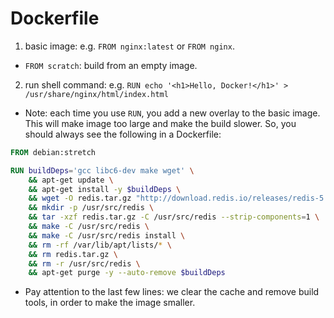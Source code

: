 # Dockerfile

1. basic image: e.g. `FROM nginx:latest` or `FROM nginx`.

  - `FROM scratch`: build from an empty image.

2. run shell command: e.g. `RUN echo '<h1>Hello, Docker!</h1>' > /usr/share/nginx/html/index.html`

  - Note: each time you use `RUN`, you add a new overlay to the basic image. This will make image too large and make the build slower. So, you should always see the following in a Dockerfile:
  
  ```dockerfile
  FROM debian:stretch

  RUN buildDeps='gcc libc6-dev make wget' \
      && apt-get update \
      && apt-get install -y $buildDeps \
      && wget -O redis.tar.gz "http://download.redis.io/releases/redis-5.0.3.tar.gz" \
      && mkdir -p /usr/src/redis \
      && tar -xzf redis.tar.gz -C /usr/src/redis --strip-components=1 \
      && make -C /usr/src/redis \
      && make -C /usr/src/redis install \
      && rm -rf /var/lib/apt/lists/* \
      && rm redis.tar.gz \
      && rm -r /usr/src/redis \
      && apt-get purge -y --auto-remove $buildDeps
  ```
  
  - Pay attention to the last few lines: we clear the cache and remove build tools, in order to make the image smaller.
